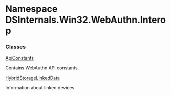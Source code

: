 # <a id="DSInternals_Win32_WebAuthn_Interop"></a> Namespace DSInternals.Win32.WebAuthn.Interop

### Classes

 [ApiConstants](DSInternals.Win32.WebAuthn.Interop.ApiConstants.md)

Contains WebAuthn API constants.

 [HybridStorageLinkedData](DSInternals.Win32.WebAuthn.Interop.HybridStorageLinkedData.md)

Information about linked devices

